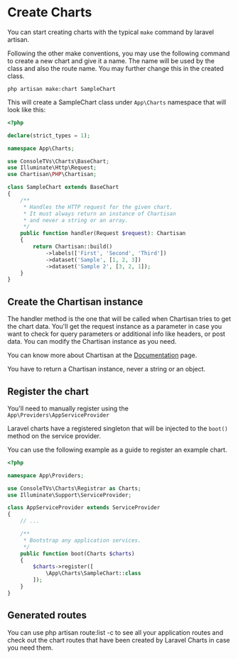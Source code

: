 # Create Charts

You can start creating charts with the typical `make` command by laravel artisan.

Following the other make conventions, you may use the following command to create a new chart and give it
a name. The name will be used by the class and also the route name. You may further change this in the
created class.

```
php artisan make:chart SampleChart
```

This will create a SampleChart class under `App\Charts` namespace that will look like this:

```php
<?php

declare(strict_types = 1);

namespace App\Charts;

use ConsoleTVs\Charts\BaseChart;
use Illuminate\Http\Request;
use Chartisan\PHP\Chartisan;

class SampleChart extends BaseChart
{
    /**
     * Handles the HTTP request for the given chart.
     * It must always return an instance of Chartisan
     * and never a string or an array.
     */
    public function handler(Request $request): Chartisan
    {
        return Chartisan::build()
            ->labels(['First', 'Second', 'Third'])
            ->dataset('Sample', [1, 2, 3])
            ->dataset('Sample 2', [3, 2, 1]);
    }
}
```

## Create the Chartisan instance

The handler method is the one that will be called when Chartisan tries to get the chart
data. You'll get the request instance as a parameter in case you want to check for query parameters
or additional info like headers, or post data. You can modify the Chartisan instance as you need.

You can know more about Chartisan at the [Documentation](https://chartisan.dev) page.

You have to return a Chartisan instance, never a string or an object.

## Register the chart

You'll need to manually register using the `App\Providers\AppServiceProvider`

Laravel charts have a registered singleton that will be injected to the `boot()` method on the service provider.

You can use the following example as a guide to register an example chart.

```php
<?php

namespace App\Providers;

use ConsoleTVs\Charts\Registrar as Charts;
use Illuminate\Support\ServiceProvider;

class AppServiceProvider extends ServiceProvider
{
    // ...

    /**
     * Bootstrap any application services.
     */
    public function boot(Charts $charts)
    {
        $charts->register([
            \App\Charts\SampleChart::class
        ]);
    }
}
```

## Generated routes

You can use php artisan route:list -c to see all your application routes and check out the chart routes that have
been created by Laravel Charts in case you need them.
